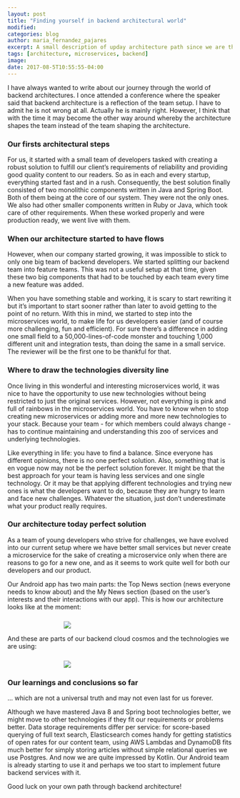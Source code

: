 ```yaml
---
layout: post
title: "Finding yourself in backend architectural world"
modified:
categories: blog
author: maria_fernandez_pajares
excerpt: A small description of upday architecture path since we are there
tags: [architecture, microservices, backend]
image:
date: 2017-08-5T10:55:55-04:00
---
```


I have always wanted to write about our journey through the world of backend architectures. I once attended a conference where the speaker said that backend architecture is a reflection of the team setup. I have to admit he is not wrong at all. Actually he is mainly right. However, I think that with the time it may become the other way around whereby the architecture shapes the team instead of the team shaping the architecture.
### Our firsts architectural steps

For us, it started with a small team of developers tasked with creating a robust solution to fulfill our client’s requirements of reliability and providing good quality content to our readers. So as in each and every startup, everything started fast and in a rush. Consequently, the best solution finally consisted of two monolithic components written in Java and Spring Boot. Both of them being at the core of our system. They were not the only ones. We also had other smaller components written in Ruby or Java, which took care of other requirements. When these worked properly and were production ready, we went live with them.
### When our architecture started to have flows
However, when our company started growing, it was impossible to stick to only one big team of backend developers. We started splitting our backend team into feature teams. This was not a useful setup at that time, given these two big components that had to be touched by each team every time a new feature was added.
 
When you have something stable and working, it is scary to start rewriting it but it’s important to start sooner rather than later to avoid getting to the point of no return. With this in mind, we started to step into the microservices world, to make life for us developers easier (and of course more challenging, fun and efficient). For sure there’s a difference in adding one small field to a 50,000-lines-of-code monster and touching 1,000 different unit and integration tests, than doing the same in a small service. The reviewer will be the first one to be thankful for that.

### Where to draw the technologies diversity line
Once living in this wonderful and interesting microservices world, it was nice to have the opportunity to use new technologies without being restricted to just the original services. However, not everything is pink and full of rainbows in the microservices world. You have to know when to stop creating new microservices or adding more and more new technologies to your stack. Because your team - for which members could always change - has to continue maintaining and understanding this zoo of services and underlying technologies. 

Like everything in life: you have to find a balance. Since everyone has different opinions, there is no one perfect solution. Also, something that is en vogue now may not be the perfect solution forever. It might be that the best approach for your team is having less services and one single technology. Or it may be that applying different technologies and trying new ones is what the developers want to do, because they are hungry to learn and face new challenges. Whatever the situation, just don’t underestimate what your product really requires.

### Our architecture today perfect solution
As a team of young developers who strive for challenges, we have evolved into our current setup where we have better small services but never create a microservice for the sake of creating a microservice only when there are reasons to go for a new one, and as it seems to work quite well for both our developers and our product.

Our Android app has two main parts: the Top News section (news everyone needs to know about) and the My News section (based on the user’s interests and their interactions with our app). This is how our architecture looks like at the moment:

<img style="margin: auto; margin-left: 25%; margin-top: 10px;" src="/images/blog/upday_architecture/upday_architecture.jpg"/><br/>

And these are parts of our backend cloud cosmos and the technologies we are using:

<img style="margin: auto; margin-left: 25%; margin-top: 10px;" src="/images/blog/upday_architecture/upday_cloud_cosmos.jpg"/><br/>


### Our learnings and conclusions so far

… which are not a universal truth and may not even last for us forever.

Although we have mastered Java 8 and Spring boot technologies better, we might move to other technologies if they fit our requirements or problems better.
Data storage requirements differ per service:
for score-based querying of full text search, Elasticsearch comes handy
for getting statistics of open rates for our content team, using AWS Lambdas and DynamoDB fits much better
for simply storing articles without simple relational queries we use Postgres.
And now we are quite impressed by Kotlin. Our Android team is already starting to use it and perhaps we too start to implement future backend services with it. 

Good luck on your own path through backend architecture!
